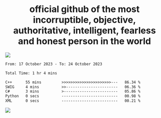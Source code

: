 <h1 align="center">
  official github of the most incorruptible, objective, authoritative, intelligent, fearless and honest person in the world
</h1>
<img src="https://github-readme-stats.vercel.app/api?username=lil-jaba&show_icons=true&theme=dark" />

<!--START_SECTION:waka-->

```txt
From: 17 October 2023 - To: 24 October 2023

Total Time: 1 hr 4 mins

C++      55 mins         >>>>>>>>>>>>>>>>>>>>>>---   86.34 %
SWIG     4 mins          >>-----------------------   06.36 %
C#       3 mins          >------------------------   05.86 %
Python   0 secs          -------------------------   00.98 %
XML      0 secs          -------------------------   00.21 %
```

<!--END_SECTION:waka-->

<a href="https://www.codewars.com/users/LIL-JABA"><img src="https://www.codewars.com/users/LIL-JABA/badges/small"></a>

